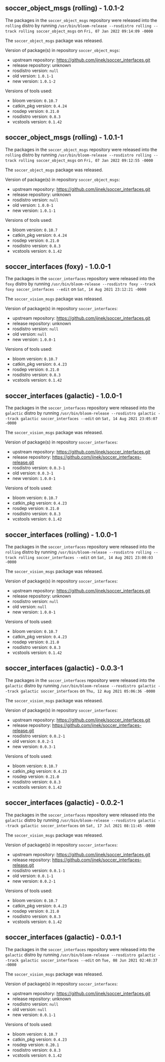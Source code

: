 ## soccer_object_msgs (rolling) - 1.0.1-2

The packages in the `soccer_object_msgs` repository were released into the `rolling` distro by running `/usr/bin/bloom-release --rosdistro rolling --track rolling soccer_object_msgs` on `Fri, 07 Jan 2022 09:14:09 -0000`

The `soccer_object_msgs` package was released.

Version of package(s) in repository `soccer_object_msgs`:

- upstream repository: https://github.com/ijnek/soccer_interfaces.git
- release repository: unknown
- rosdistro version: `null`
- old version: `1.0.1-1`
- new version: `1.0.1-2`

Versions of tools used:

- bloom version: `0.10.7`
- catkin_pkg version: `0.4.24`
- rosdep version: `0.21.0`
- rosdistro version: `0.8.3`
- vcstools version: `0.1.42`


## soccer_object_msgs (rolling) - 1.0.1-1

The packages in the `soccer_object_msgs` repository were released into the `rolling` distro by running `/usr/bin/bloom-release --rosdistro rolling --track rolling soccer_object_msgs` on `Fri, 07 Jan 2022 09:12:55 -0000`

The `soccer_object_msgs` package was released.

Version of package(s) in repository `soccer_object_msgs`:

- upstream repository: https://github.com/ijnek/soccer_interfaces.git
- release repository: unknown
- rosdistro version: `null`
- old version: `1.0.0-1`
- new version: `1.0.1-1`

Versions of tools used:

- bloom version: `0.10.7`
- catkin_pkg version: `0.4.24`
- rosdep version: `0.21.0`
- rosdistro version: `0.8.3`
- vcstools version: `0.1.42`


## soccer_interfaces (foxy) - 1.0.0-1

The packages in the `soccer_interfaces` repository were released into the `foxy` distro by running `/usr/bin/bloom-release --rosdistro foxy --track foxy soccer_interfaces --edit` on `Sat, 14 Aug 2021 23:12:21 -0000`

The `soccer_vision_msgs` package was released.

Version of package(s) in repository `soccer_interfaces`:

- upstream repository: https://github.com/ijnek/soccer_interfaces.git
- release repository: unknown
- rosdistro version: `null`
- old version: `null`
- new version: `1.0.0-1`

Versions of tools used:

- bloom version: `0.10.7`
- catkin_pkg version: `0.4.23`
- rosdep version: `0.21.0`
- rosdistro version: `0.8.3`
- vcstools version: `0.1.42`


## soccer_interfaces (galactic) - 1.0.0-1

The packages in the `soccer_interfaces` repository were released into the `galactic` distro by running `/usr/bin/bloom-release --rosdistro galactic --track galactic soccer_interfaces --edit` on `Sat, 14 Aug 2021 23:05:07 -0000`

The `soccer_vision_msgs` package was released.

Version of package(s) in repository `soccer_interfaces`:

- upstream repository: https://github.com/ijnek/soccer_interfaces.git
- release repository: https://github.com/ijnek/soccer_interfaces-release.git
- rosdistro version: `0.0.3-1`
- old version: `0.0.3-1`
- new version: `1.0.0-1`

Versions of tools used:

- bloom version: `0.10.7`
- catkin_pkg version: `0.4.23`
- rosdep version: `0.21.0`
- rosdistro version: `0.8.3`
- vcstools version: `0.1.42`


## soccer_interfaces (rolling) - 1.0.0-1

The packages in the `soccer_interfaces` repository were released into the `rolling` distro by running `/usr/bin/bloom-release --rosdistro rolling --track rolling soccer_interfaces --edit` on `Sat, 14 Aug 2021 23:00:03 -0000`

The `soccer_vision_msgs` package was released.

Version of package(s) in repository `soccer_interfaces`:

- upstream repository: https://github.com/ijnek/soccer_interfaces.git
- release repository: unknown
- rosdistro version: `null`
- old version: `null`
- new version: `1.0.0-1`

Versions of tools used:

- bloom version: `0.10.7`
- catkin_pkg version: `0.4.23`
- rosdep version: `0.21.0`
- rosdistro version: `0.8.3`
- vcstools version: `0.1.42`


## soccer_interfaces (galactic) - 0.0.3-1

The packages in the `soccer_interfaces` repository were released into the `galactic` distro by running `/usr/bin/bloom-release --rosdistro galactic --track galactic soccer_interfaces` on `Thu, 12 Aug 2021 05:06:36 -0000`

The `soccer_vision_msgs` package was released.

Version of package(s) in repository `soccer_interfaces`:

- upstream repository: https://github.com/ijnek/soccer_interfaces.git
- release repository: https://github.com/ijnek/soccer_interfaces-release.git
- rosdistro version: `0.0.2-1`
- old version: `0.0.2-1`
- new version: `0.0.3-1`

Versions of tools used:

- bloom version: `0.10.7`
- catkin_pkg version: `0.4.23`
- rosdep version: `0.21.0`
- rosdistro version: `0.8.3`
- vcstools version: `0.1.42`


## soccer_interfaces (galactic) - 0.0.2-1

The packages in the `soccer_interfaces` repository were released into the `galactic` distro by running `/usr/bin/bloom-release --rosdistro galactic --track galactic soccer_interfaces` on `Sat, 17 Jul 2021 08:11:45 -0000`

The `soccer_vision_msgs` package was released.

Version of package(s) in repository `soccer_interfaces`:

- upstream repository: https://github.com/ijnek/soccer_interfaces.git
- release repository: https://github.com/ijnek/soccer_interfaces-release.git
- rosdistro version: `0.0.1-1`
- old version: `0.0.1-1`
- new version: `0.0.2-1`

Versions of tools used:

- bloom version: `0.10.7`
- catkin_pkg version: `0.4.23`
- rosdep version: `0.21.0`
- rosdistro version: `0.8.3`
- vcstools version: `0.1.42`


## soccer_interfaces (galactic) - 0.0.1-1

The packages in the `soccer_interfaces` repository were released into the `galactic` distro by running `/usr/bin/bloom-release --rosdistro galactic --track galactic soccer_interfaces --edit` on `Tue, 08 Jun 2021 02:48:37 -0000`

The `soccer_vision_msgs` package was released.

Version of package(s) in repository `soccer_interfaces`:

- upstream repository: https://github.com/ijnek/soccer_interfaces.git
- release repository: unknown
- rosdistro version: `null`
- old version: `null`
- new version: `0.0.1-1`

Versions of tools used:

- bloom version: `0.10.7`
- catkin_pkg version: `0.4.23`
- rosdep version: `0.20.1`
- rosdistro version: `0.8.3`
- vcstools version: `0.1.42`


